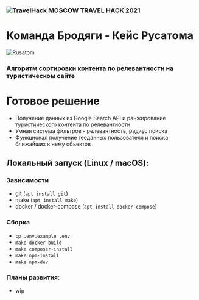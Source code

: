 ### ![TravelHack](https://travelhack.moscow/static/img/logo-menu.svg) MOSCOW TRAVEL HACK 2021

# Команда Бродяги - Кейс Русатома
![Rusatom](https://storage.energybase.ru/thumbnails/2500x/27/572885.png)

### Алгоритм сортировки контента по релевантности на туристическом сайте

# Готовое решение

* Получение данных из Google Search API и ранжирование туристического контента по релевантности
* Умная система фильтров - релевантность, радиус поиска
* Функционал получение геоданных пользователя и поиска ближайших к нему объектов

## Локальный запуск (Linux / macOS):

### Зависимости

* git (`apt install git`)
* make (`apt install make`)
* docker / docker-compose (`apt install docker-compose`)

### Сборка

* `cp .env.example .env`
* `make docker-build`
* `make composer-install`
* `make npm-install`
* `make npm-dev`

### Планы развития:

* wip
